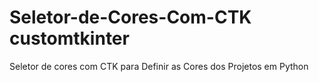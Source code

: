 # Seletor-de-Cores-Com-CTK customtkinter
Seletor de cores com CTK para Definir as Cores  dos Projetos em Python 
